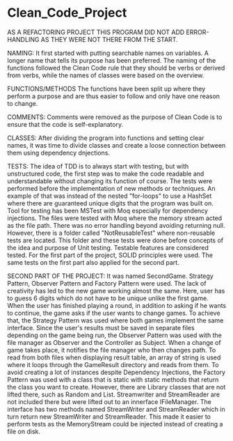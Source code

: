 # Clean_Code_Project

AS A REFACTORING PROJECT THIS PROGRAM DID NOT ADD ERROR-HANDLING AS THEY WERE NOT THERE FROM THE START.

NAMING:
It first started with putting searchable names on variables. A longer name that tells its purpose has been preferred. 
The naming of the functions followed the Clean Code rule that they should be verbs or derived from verbs, 
while the names of classes were based on the overview.

FUNCTIONS/METHODS
The functions have been split up where they perform a purpose and are thus easier to follow and only have one reason to change.

COMMENTS:
Comments were removed as the purpose of Clean Code is to ensure that the code is self-explanatory.

CLASSES:
After dividing the program into functions and setting clear names, 
it was time to divide classes and create a loose connection between them using dependency dnjections.

TESTS:
The idea of ​​TDD is to always start with testing, but with unstructured code, 
the first step was to make the code readable and understandable without changing its function of course.
The tests were performed before the implementation of new methods or techniques. 
An example of that was instead of the nested "for-loops" to use a HashSet where there are guaranteed unique digits that the program was built on.
Tool for testing has been MSTest with Moq especially for dependency injections.
The files were tested with Moq where the memory stream acted as the file path.
There was no error handling beyond avoiding returning null.
However, there is a folder called "NotReusableTest" where non-reusable tests are located.
This folder and these tests were done before concepts of the idea and purpose of Unit testing.
Testable features are considered tested.
For the first part of the project, SOLID principles were used.
The same tests on the first part also applied for the second part.

SECOND PART OF THE PROJECT:
It was named SecondGame.
Strategy Pattern, Observer Pattern and Factory Pattern were used.
The lack of creativity has led to the new game working almost the same. 
Here, user has to guess 6 digits which do not have to be unique unlike the first game.
When the user has finished playing a round, in addition to asking if he wants to continue, 
the game asks if the user wants to change games.
To achieve that, the Strategy Pattern was used where both games implement the same interface.
Since the user's results must be saved in separate files depending on the game being run, 
the Observer Pattern was used with the file manager as Observer and the Controller as Subject. 
When a change of game takes place, it notifies the file manager who then changes path.
To read from both files when displaying result table, 
an array of string is used where it loops through the GameResult directory and reads from them.
To avoid creating a lot of instances despite Dependency Injections,
the Factory Pattern was used with a class that is static with static methods that return the class you want to create.
However, there are Library classes that are not lifted there, such as Random and List.
Streamwriter and StreamReader are not included there but were lifted out to an innerface IFileManager.
The interface has two methods named StreamWriter and StreamReader which in turn return new StreamWriter and StreamReader. 
This made it easier to perform tests as the MemoryStream could be injected instead of creating a file on disk.

